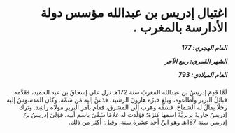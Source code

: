 <h1 dir="rtl">اغتيال إدريس بن عبدالله مؤسس دولة الأدارسة بالمغرب .</h1>

<h5 dir="rtl">العام الهجري:  177

الشهر القمري: ربيع الآخر

العام الميلادي: 793</h5>

<p dir="rtl">لَمَّا قَدِمَ إدريسُ بن عبدالله المغربَ سنة 172هـ نزل على إسحاقَ بن عبد الحميد، فقَدَّمه قبائلُ البربر وأطاعوه، وبلغ خبرُه هارونَ الرشيد، فدَسَّ إليه مَن سَمَّه. وكان المدسوسُ إليه رجلًا يقالُ له الشماخ، فسَمَّه وهرب إلى المشرق، فقام بأمرِ البربرِ مولاه راشِد. وترك إدريسُ جاريةً بربريَّةً اسمها كنزة؛ فوَلَدت له غلامًا سُمِّيَ باسم أبيه، فوَلِيَ إدريسُ بنُ إدريس سنة 187هـ وهو ابنُ أحد عشرة سنة، وقيل: أكثر من ذلك.</p></br>
